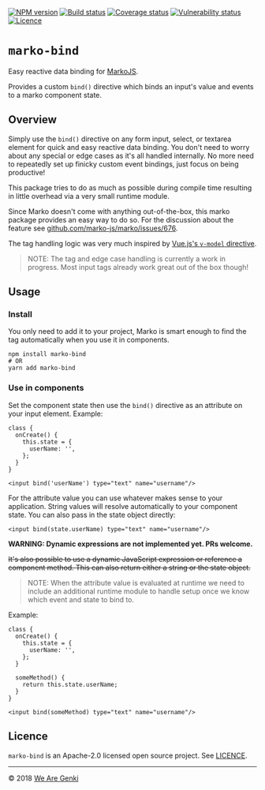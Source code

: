 <!-- markdownlint-disable first-line-h1 -->

[![NPM version](https://img.shields.io/npm/v/marko-bind.svg)](https://www.npmjs.com/package/marko-bind)
[![Build status](https://img.shields.io/travis/WeAreGenki/marko-bind.svg)](https://travis-ci.org/WeAreGenki/marko-bind)
[![Coverage status](https://img.shields.io/codecov/c/github/WeAreGenki/marko-bind.svg)](https://codecov.io/gh/WeAreGenki/marko-bind)
[![Vulnerability status](https://snyk.io/test/github/WeAreGenki/marko-bind/badge.svg)](https://snyk.io/test/github/WeAreGenki/marko-bind)
[![Licence](https://img.shields.io/npm/l/marko-bind.svg)](https://github.com/WeAreGenki/marko-bind/blob/master/LICENCE)

# `marko-bind`

Easy reactive data binding for [MarkoJS](https://markojs.com).

Provides a custom `bind()` directive which binds an input's value and events to a marko component state.

## Overview

Simply use the `bind()` directive on any form input, select, or textarea element for quick and easy reactive data binding. You don't need to worry about any special or edge cases as it's all handled internally. No more need to repeatedly set up finicky custom event bindings, just focus on being productive!

This package tries to do as much as possible during compile time resulting in little overhead via a very small runtime module.

Since Marko doesn't come with anything out-of-the-box, this marko package provides an easy way to do so. For the discussion about the feature see [github.com/marko-js/marko/issues/676](https://github.com/marko-js/marko/issues/676).

The tag handling logic was very much inspired by [Vue.js's `v-model` directive](https://github.com/vuejs/vue/blob/master/src/platforms/web/compiler/directives/model.js).

> NOTE: The tag and edge case handling is currently a work in progress. Most input tags already work great out of the box though!

## Usage

### Install

You only need to add it to your project, Marko is smart enough to find the tag automatically when you use it in components.

```shell
npm install marko-bind
# OR
yarn add marko-bind
```

### Use in components

Set the component state then use the `bind()` directive as an attribute on your input element. Example:

```marko
class {
  onCreate() {
    this.state = {
      userName: '',
    };
  }
}

<input bind('userName') type="text" name="username"/>
```

For the attribute value you can use whatever makes sense to your application. String values will resolve automatically to your component state. You can also pass in the state object directly:

```marko
<input bind(state.userName) type="text" name="username"/>
```

**WARNING: Dynamic expressions are not implemented yet. PRs welcome.**

~~It's also possible to use a dynamic JavaScript expression or reference a component method. This can also return either a string or the state object.~~

> NOTE: When the attribute value is evaluated at runtime we need to include an additional runtime module to handle setup once we know which event and state to bind to.

Example:

```marko
class {
  onCreate() {
    this.state = {
      userName: '',
    };
  }

  someMethod() {
    return this.state.userName;
  }
}

<input bind(someMethod) type="text" name="username"/>
```

## Licence

`marko-bind` is an Apache-2.0 licensed open source project. See [LICENCE](https://github.com/WeAreGenki/ui/blob/master/LICENCE).

-----

© 2018 [We Are Genki](https://wearegenki.com)
